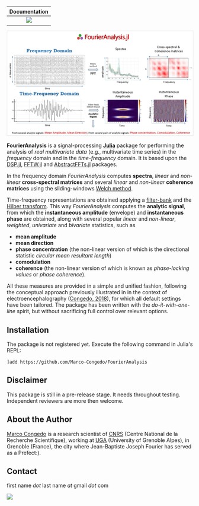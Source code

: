 | **Documentation**  | 
|:---------------------------------------:|
| [![](https://img.shields.io/badge/docs-dev-blue.svg)](https://Marco-Congedo.github.io/FourierAnalysis.jl/dev) |

![](/docs/src/assets/Fig1.jpg)

**FourierAnalysis** is a signal-processing [**Julia**](https://julialang.org/) package for
performing the analysis of *real multivariate data* (e.g., multivariate time series)
in the *frequency* domain and in the *time-frequency* domain. It is based upon the
[DSP.jl](https://github.com/JuliaDSP/DSP.jl), [FFTW.jl](https://github.com/JuliaMath/FFTW.jl) and [AbstractFFTs.jl](https://github.com/JuliaMath/AbstractFFTs.jl) packages.

In the frequency domain *FourierAnalysis* computes **spectra**, *linear* and
*non-linear* **cross-spectral matrices** and several *linear* and *non-linear* **coherence matrices** using the sliding-windows [Welch method](https://en.wikipedia.org/wiki/Welch%27s_method).

Time-frequency representations are obtained applying a
[filter-bank](https://en.wikipedia.org/wiki/Filter_bank) and the
[Hilber transform](https://en.wikipedia.org/wiki/Hilbert_transform).
This way *FourierAnalysis* computes the **analytic signal**, from which the **instantaneous amplitude** (envelope) and **instantaneous phase** are obtained, along with several popular *linear* and *non-linear*, *weighted*, *univariate* and *bivariate* statistics, such as
- **mean amplitude** 
- **mean direction** 
- **phase concentration** (the non-linear version of which is the directional statistic *circular mean resultant length*)
- **comodulation**
- **coherence** (the non-linear version of which is known as *phase-locking values* or *phase coherence*).

All these measures are provided in a simple and unified fashion, following the conceptual approach previously illustrated in
in the context of electroencephalography ([Congedo, 2018](https://hal.archives-ouvertes.fr/hal-01868538v2/document)), for which all default settings have been tailored. The package has been written with the *do-it-with-one-line* spirit, but without sacrificing full control over relevant options.

## Installation

The package is not registered yet.
Execute the following command in Julia's REPL:

    ]add https://github.com/Marco-Congedo/FourierAnalysis

## Disclaimer

This package is still in a pre-release stage. It needs throughout testing.
Independent reviewers are more then welcome.

## About the Author

[Marco Congedo](https://sites.google.com/site/marcocongedo) is
a research scientist of [CNRS](http://www.cnrs.fr/en) (Centre National de la Recherche Scientifique), working at [UGA](https://www.univ-grenoble-alpes.fr/english/) (University of Grenoble Alpes), in Grenoble (France), the city where Jean-Baptiste Joseph Fourier has served as a Prefect:).

## Contact 
first name *dot* last name *at* gmail *dot* com

[![](https://img.shields.io/badge/docs-dev-blue.svg)](https://Marco-Congedo.github.io/FourierAnalysis.jl/dev)
